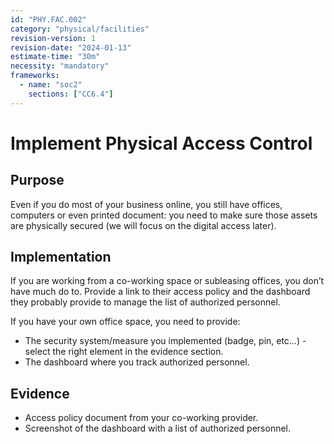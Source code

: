 ```yaml
---
id: "PHY.FAC.002"
category: "physical/facilities"
revision-version: 1
revision-date: "2024-01-13"
estimate-time: "30m"
necessity: "mandatory"
frameworks:
  - name: "soc2"
    sections: ["CC6.4"]
---
```


# Implement Physical Access Control

## Purpose

Even if you do most of your business online, you still have offices, computers
or even printed document: you need to make sure those assets are physically
secured (we will focus on the digital access later).

## Implementation

If you are working from a co-working space or subleasing offices, you don’t have
much do to. Provide a link to their access policy and the dashboard they
probably provide to manage the list of authorized personnel.

If you have your own office space, you need to provide:

- The security system/measure you implemented (badge, pin, etc…) - select the
  right element in the evidence section.
- The dashboard where you track authorized personnel.

## Evidence

- Access policy document from your co-working provider.
- Screenshot of the dashboard with a list of authorized personnel.
